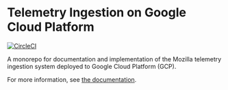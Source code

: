 # Telemetry Ingestion on Google Cloud Platform

[![CircleCI](https://circleci.com/gh/mozilla/gcp-ingestion.svg?style=svg&circle-token=d98a470269580907d5c6d74d0e67612834a21be7)](https://circleci.com/gh/mozilla/gcp-ingestion)

A monorepo for documentation and implementation of the Mozilla telemetry
ingestion system deployed to Google Cloud Platform (GCP).

For more information, see [the documentation](https://mozilla.github.io/gcp-ingestion).
